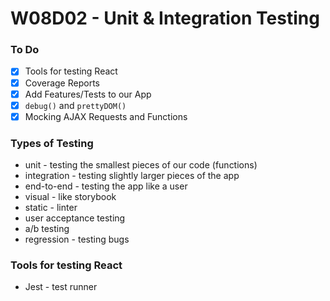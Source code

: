 # W08D02 - Unit & Integration Testing

### To Do
- [x] Tools for testing React
- [x] Coverage Reports
- [x] Add Features/Tests to our App
- [x] `debug()` and `prettyDOM()`
- [x] Mocking AJAX Requests and Functions

### Types of Testing
* unit - testing the smallest pieces of our code (functions)
* integration - testing slightly larger pieces of the app
* end-to-end - testing the app like a user
* visual - like storybook
* static - linter
* user acceptance testing
* a/b testing
* regression - testing bugs

### Tools for testing React
* Jest - test runner









